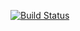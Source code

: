 [![Build Status](https://travis-ci.com/brandonRodriguez24/Calculator218.svg?branch=master)](https://travis-ci.com/brandonRodriguez24/Calculator218)